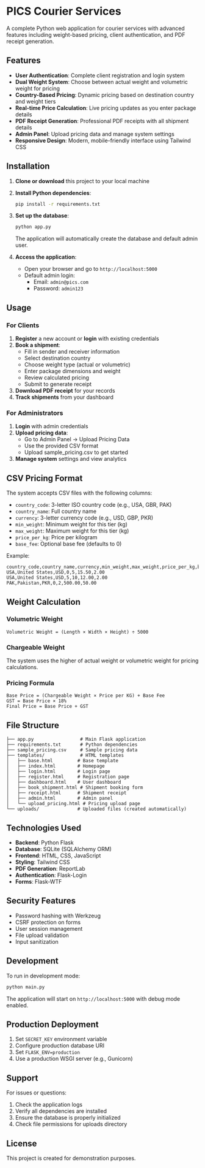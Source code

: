 # PICS Courier Services

A complete Python web application for courier services with advanced features including weight-based pricing, client authentication, and PDF receipt generation.

## Features

- **User Authentication**: Complete client registration and login system
- **Dual Weight System**: Choose between actual weight and volumetric weight for pricing
- **Country-Based Pricing**: Dynamic pricing based on destination country and weight tiers
- **Real-time Price Calculation**: Live pricing updates as you enter package details
- **PDF Receipt Generation**: Professional PDF receipts with all shipment details
- **Admin Panel**: Upload pricing data and manage system settings
- **Responsive Design**: Modern, mobile-friendly interface using Tailwind CSS

## Installation

1. **Clone or download** this project to your local machine

2. **Install Python dependencies**:
   ```bash
   pip install -r requirements.txt
   ```

3. **Set up the database**:
   ```bash
   python app.py
   ```
   The application will automatically create the database and default admin user.

4. **Access the application**:
   - Open your browser and go to `http://localhost:5000`
   - Default admin login:
     - Email: `admin@pics.com`
     - Password: `admin123`

## Usage

### For Clients

1. **Register** a new account or **login** with existing credentials
2. **Book a shipment**:
   - Fill in sender and receiver information
   - Select destination country
   - Choose weight type (actual or volumetric)
   - Enter package dimensions and weight
   - Review calculated pricing
   - Submit to generate receipt
3. **Download PDF receipt** for your records
4. **Track shipments** from your dashboard

### For Administrators

1. **Login** with admin credentials
2. **Upload pricing data**:
   - Go to Admin Panel → Upload Pricing Data
   - Use the provided CSV format
   - Upload sample_pricing.csv to get started
3. **Manage system** settings and view analytics

## CSV Pricing Format

The system accepts CSV files with the following columns:

- `country_code`: 3-letter ISO country code (e.g., USA, GBR, PAK)
- `country_name`: Full country name
- `currency`: 3-letter currency code (e.g., USD, GBP, PKR)
- `min_weight`: Minimum weight for this tier (kg)
- `max_weight`: Maximum weight for this tier (kg)
- `price_per_kg`: Price per kilogram
- `base_fee`: Optional base fee (defaults to 0)

Example:
```csv
country_code,country_name,currency,min_weight,max_weight,price_per_kg,base_fee
USA,United States,USD,0,5,15.50,2.00
USA,United States,USD,5,10,12.00,2.00
PAK,Pakistan,PKR,0,2,500.00,50.00
```

## Weight Calculation

### Volumetric Weight
```
Volumetric Weight = (Length × Width × Height) ÷ 5000
```

### Chargeable Weight
The system uses the higher of actual weight or volumetric weight for pricing calculations.

### Pricing Formula
```
Base Price = (Chargeable Weight × Price per KG) + Base Fee
GST = Base Price × 18%
Final Price = Base Price + GST
```

## File Structure

```
├── app.py                 # Main Flask application
├── requirements.txt       # Python dependencies
├── sample_pricing.csv     # Sample pricing data
├── templates/             # HTML templates
│   ├── base.html         # Base template
│   ├── index.html        # Homepage
│   ├── login.html        # Login page
│   ├── register.html     # Registration page
│   ├── dashboard.html    # User dashboard
│   ├── book_shipment.html # Shipment booking form
│   ├── receipt.html      # Shipment receipt
│   ├── admin.html        # Admin panel
│   └── upload_pricing.html # Pricing upload page
└── uploads/              # Uploaded files (created automatically)
```

## Technologies Used

- **Backend**: Python Flask
- **Database**: SQLite (SQLAlchemy ORM)
- **Frontend**: HTML, CSS, JavaScript
- **Styling**: Tailwind CSS
- **PDF Generation**: ReportLab
- **Authentication**: Flask-Login
- **Forms**: Flask-WTF

## Security Features

- Password hashing with Werkzeug
- CSRF protection on forms
- User session management
- File upload validation
- Input sanitization

## Development

To run in development mode:
```bash
python main.py
```

The application will start on `http://localhost:5000` with debug mode enabled.

## Production Deployment

1. Set `SECRET_KEY` environment variable
2. Configure production database URI
3. Set `FLASK_ENV=production`
4. Use a production WSGI server (e.g., Gunicorn)

## Support

For issues or questions:
1. Check the application logs
2. Verify all dependencies are installed
3. Ensure the database is properly initialized
4. Check file permissions for uploads directory

## License


This project is created for demonstration purposes.
